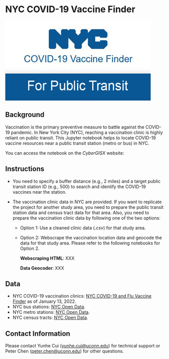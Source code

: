 # NYC COVID-19 Vaccine Finder

![NYC COVID-19 Vaccine Finder](NYCVaccineFinder.jpg)

## Background
Vaccination is the primary preventive measure to battle against the COVID-19 pandemic. In New York City (NYC), reaching a vaccination clinic is highly reliant on public transit. This Jupyter notebook helps to locate COVID-19 vaccine resources near a public transit station (metro or bus) in NYC. 

You can access the notebook on the *CyberGISX* website:

## Instructions
* You need to specify a buffer distance (e.g., 2 miles) and a target public transit station ID (e.g., 500) to search and identify the COVID-19 vaccines near the station.

* The vaccination clinic data in NYC are provided. If you want to replicate the project for another study area, you need to prepare the public transit station data and census tract data for that area. Also, you need to prepare the vaccination clinic data by following one of the two options:
    - Option 1: Use a cleaned clinic data (*.csv*) for that study area.
    - Option 2: Webscrape the vaccination location data and geocode the data for that study area. Please refer to the following notebooks for Option 2.

      **Webscraping HTML**: XXX
      
      **Data Geocoder**: XXX

## Data
* NYC COVID-19 vaccination clinics: [NYC COVID-19 and Flu Vaccine Finder](https://vaccinefinder.nyc.gov/) as of January 13, 2022.
* NYC bus stations: [NYC Open Data](https://data.cityofnewyork.us/Transportation/Bus-Stop-Shelters/qafz-7myz).
* NYC metro stations: [NYC Open Data](https://data.cityofnewyork.us/Transportation/Subway-Stations/arq3-7z49).
* NYC census tracts: [NYC Open Data](https://data.cityofnewyork.us/City-Government/2010-Census-Tracts/fxpq-c8ku). 

## Contact Information
Please contact Yunhe Cui (yunhe.cui@uconn.edu) for technical support or Peter Chen (peter.chen@uconn.edu) for other questions.
